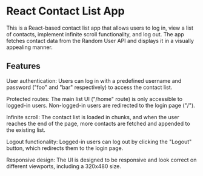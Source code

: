 # React Contact List App

This is a React-based contact list app that allows users to log in, view a list of contacts, implement infinite scroll functionality, and log out. The app fetches contact data from the Random User API and displays it in a visually appealing manner.

## Features

User authentication: Users can log in with a predefined username and password ("foo" and "bar" respectively) to access the contact list.

Protected routes: The main list UI ("/home" route) is only accessible to logged-in users. Non-logged-in users are redirected to the login page ("/").

Infinite scroll: The contact list is loaded in chunks, and when the user reaches the end of the page, more contacts are fetched and appended to the existing list.

Logout functionality: Logged-in users can log out by clicking the "Logout" button, which redirects them to the login page.

Responsive design: The UI is designed to be responsive and look correct on different viewports, including a 320x480 size.



